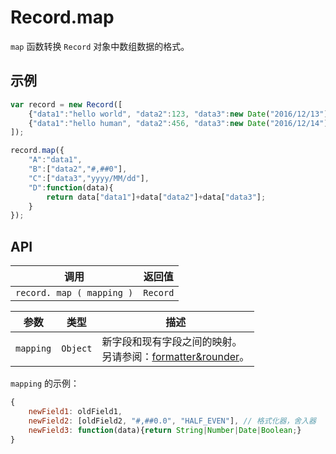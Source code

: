 # Record.map

`map` 函数转换 `Record` 对象中数组数据的格式。

## 示例

```javascript
var record = new Record([
    {"data1":"hello world", "data2":123, "data3":new Date("2016/12/13") },
    {"data1":"hello human", "data2":456, "data3":new Date("2016/12/14") }
]);

record.map({
    "A":"data1",
    "B":["data2","#,##0"],
    "C":["data3","yyyy/MM/dd"],
    "D":function(data){
        return data["data1"]+data["data2"]+data["data3"];
    }
});
```

## API

| 调用 | 返回值 |
|---|---|
| `record. map ( mapping )` | `Record` |

| 参数 | 类型 | 描述 |
|---|---|---|
| `mapping` | `Object` | 新字段和现有字段之间的映射。<br>另请参阅：[formatter&rounder](formatter&rounder.md)。 |

`mapping` 的示例：

```javascript
{
    newField1: oldField1,
    newField2: [oldField2, "#,##0.0", "HALF_EVEN"], // 格式化器，舍入器
    newField3: function(data){return String|Number|Date|Boolean;}
}
```
